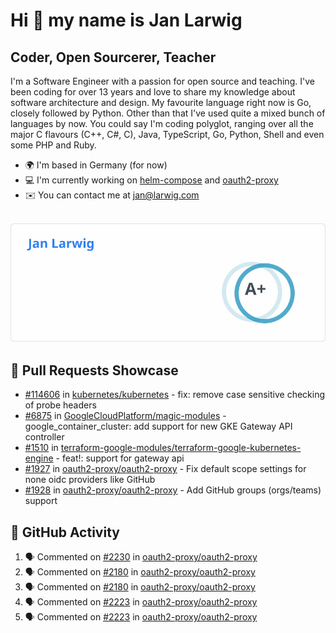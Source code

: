 # Hi 👋 my name is Jan Larwig

## Coder, Open Sourcerer, Teacher

I'm a Software Engineer with a passion for open source and teaching. I've been coding for over 13 years and love to share my knowledge about software architecture and design. My favourite language right now is Go, closely followed by Python. Other than that I've used quite a mixed bunch of languages by now. You could say I'm coding polyglot, ranging over all the major C flavours (C++, C#, C), Java, TypeScript, Go, Python, Shell and even some PHP and Ruby.

- 🌍 I'm based in Germany (for now)
- 💻 I'm currently working on [helm-compose](https://seacrew.github.io/helm-compose/) and [oauth2-proxy](https://github.com/oauth2-proxy/oauth2-proxy)
- ✉️ You can contact me at [jan@larwig.com](mailto:jan@larwig.com)

<br>

<a href="https://github.com/anuraghazra/github-readme-stats">
  <picture>
    <source
      srcset="https://raw.githubusercontent.com/tuunit/tuunit/main/general_dark.svg" 
      media="(prefers-color-scheme: dark)" 
    />
    <source
      srcset="https://raw.githubusercontent.com/tuunit/tuunit/main/general_light.svg" 
      media="(prefers-color-scheme: light), (prefers-color-scheme: no-preference)" 
    />
    <img src="https://raw.githubusercontent.com/tuunit/tuunit/main/general_light.svg" />
  </picture>
</a>

## 🔧 Pull Requests Showcase

- [#114606](https://github.com/kubernetes/kubernetes/issues/114606) in [kubernetes/kubernetes](https://github.com/kubernetes/kubernetes) - fix: remove case sensitive checking of probe headers
- [#6875](https://github.com/GoogleCloudPlatform/magic-modules/pull/6875) in [GoogleCloudPlatform/magic-modules](https://github.com/GoogleCloudPlatform/magic-modules) - google_container_cluster: add support for new GKE Gateway API controller
- [#1510](https://github.com/terraform-google-modules/terraform-google-kubernetes-engine/pull/1510) in [terraform-google-modules/terraform-google-kubernetes-engine](https://github.com/terraform-google-modules/terraform-google-kubernetes-engine) - feat!: support for gateway api
- [#1927](https://github.com/oauth2-proxy/oauth2-proxy/issues/1927) in [oauth2-proxy/oauth2-proxy](https://github.com/oauth2-proxy/oauth2-proxy) - Fix default scope settings for none oidc providers like GitHub
- [#1928](https://github.com/oauth2-proxy/oauth2-proxy/issues/1928) in [oauth2-proxy/oauth2-proxy](https://github.com/oauth2-proxy/oauth2-proxy) - Add GitHub groups (orgs/teams) support

## 🔔 GitHub Activity

<!--START_SECTION:activity-->
1. 🗣 Commented on [#2230](https://github.com/oauth2-proxy/oauth2-proxy/issues/2230#issuecomment-1714460184) in [oauth2-proxy/oauth2-proxy](https://github.com/oauth2-proxy/oauth2-proxy)
2. 🗣 Commented on [#2180](https://github.com/oauth2-proxy/oauth2-proxy/issues/2180#issuecomment-1713720757) in [oauth2-proxy/oauth2-proxy](https://github.com/oauth2-proxy/oauth2-proxy)
3. 🗣 Commented on [#2180](https://github.com/oauth2-proxy/oauth2-proxy/issues/2180#issuecomment-1713719099) in [oauth2-proxy/oauth2-proxy](https://github.com/oauth2-proxy/oauth2-proxy)
4. 🗣 Commented on [#2223](https://github.com/oauth2-proxy/oauth2-proxy/issues/2223#issuecomment-1713573540) in [oauth2-proxy/oauth2-proxy](https://github.com/oauth2-proxy/oauth2-proxy)
5. 🗣 Commented on [#2223](https://github.com/oauth2-proxy/oauth2-proxy/issues/2223#issuecomment-1713381504) in [oauth2-proxy/oauth2-proxy](https://github.com/oauth2-proxy/oauth2-proxy)
<!--END_SECTION:activity-->
